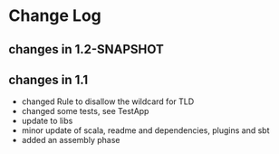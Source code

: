 Change Log
==========

## changes in 1.2-SNAPSHOT


## changes in 1.1

* changed Rule to disallow the wildcard for TLD
* changed some tests, see TestApp
* update to libs
* minor update of scala, readme and dependencies, plugins and sbt
* added an assembly phase